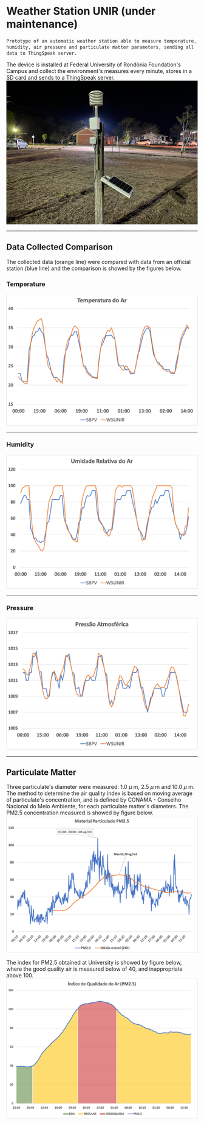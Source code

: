 # Weather Station UNIR (under maintenance)
    Prototype of an automatic weather station able to measure temperature, humidity, air pressure and particulate matter parameters, sending all data to ThingSpeak server.

The device is installed at Federal University of Rondônia Foundation's Campus and collect the environment's measures every minute, stores in a SD card and sends to a ThingSpeak server.
![Alt text](Img/station.png)

---
## Data Collected Comparison
The collected data (orange line) were compared with data from an official station (blue line) and the comparison is showed by the figures below.
### Temperature
![Alt text](Img/Temperatura.png)

---
### Humidity
![Alt text](Img/Umidade.png)

---
### Pressure
![Alt text](Img/Pressao.png)

---
## Particulate Matter
Three particulate's diameter were measured: 1.0 $\mu$ m, 2.5 $\mu$ m and 10.0 $\mu$ m. The method to determine the air quality index is based on moving average of particulate's concentration, and is defined by CONAMA - Conselho Nacional do Meio Ambiente, for each particulate matter's diameters. The PM2.5 concentration measured is showed by figure below.
![Alt text](Img/PM2.png)


The index for PM2.5 obtained at University is showed by figure below, where the good quality air is measured below of 40, and inappropriate above 100.
![Alt text](Img/IQArPM2.png)